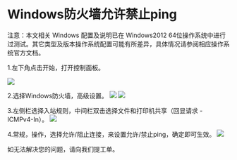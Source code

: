 # Windows防火墙允许禁止ping
注意：本文相关 Windows 配置及说明已在 Windows2012 64位操作系统中进行过测试。其它类型及版本操作系统配置可能有所差异，具体情况请参阅相应操作系统官方文档。

1.左下角点击开始，打开控制面板。

![](https://github.com/jdcloudcom/cn/blob/edit/image/Elastic-Compute/Virtual-Machine/Windows/Windows%E9%98%B2%E7%81%AB%E5%A2%99%E5%85%81%E8%AE%B8%E7%A6%81%E6%AD%A2ping01.png)

2.选择Windows防火墙，高级设置。
![](https://github.com/jdcloudcom/cn/blob/edit/image/Elastic-Compute/Virtual-Machine/Windows/Windows%E9%98%B2%E7%81%AB%E5%A2%99%E5%85%81%E8%AE%B8%E7%A6%81%E6%AD%A2ping02.png)
![](https://github.com/jdcloudcom/cn/blob/edit/image/Elastic-Compute/Virtual-Machine/Windows/Windows%E9%98%B2%E7%81%AB%E5%A2%99%E5%85%81%E8%AE%B8%E7%A6%81%E6%AD%A2ping03.png)

3.左侧栏选择入站规则，中间栏双击选择文件和打印机共享（回显请求 - ICMPv4-In）。
![](https://github.com/jdcloudcom/cn/blob/edit/image/Elastic-Compute/Virtual-Machine/Windows/Windows%E9%98%B2%E7%81%AB%E5%A2%99%E5%85%81%E8%AE%B8%E7%A6%81%E6%AD%A2ping04.png)

4.常规，操作，选择允许/阻止连接，来设置允许/禁止ping，确定即可生效。
![](https://github.com/jdcloudcom/cn/blob/edit/image/Elastic-Compute/Virtual-Machine/Windows/Windows%E9%98%B2%E7%81%AB%E5%A2%99%E5%85%81%E8%AE%B8%E7%A6%81%E6%AD%A2ping05.png)

如无法解决您的问题，请向我们提工单。
